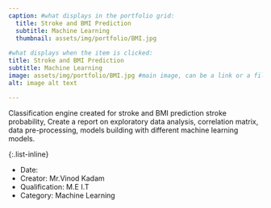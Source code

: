 ```yaml
---
caption: #what displays in the portfolio grid:
  title: Stroke and BMI Prediction
  subtitle: Machine Learning
  thumbnail: assets/img/portfolio/BMI.jpg
  
#what displays when the item is clicked:
title: Stroke and BMI Prediction
subtitle: Machine Learning
image: assets/img/portfolio/BMI.jpg #main image, can be a link or a file in assets/img/portfolio
alt: image alt text

---
```

Classification engine created for stroke and BMI prediction stroke probability, Create a report on exploratory data analysis, correlation matrix, data pre-processing, models building with different machine learning models.


{:.list-inline} 
- Date: 
- Creator: Mr.Vinod Kadam
- Qualification: M.E I.T
- Category: Machine Learning



